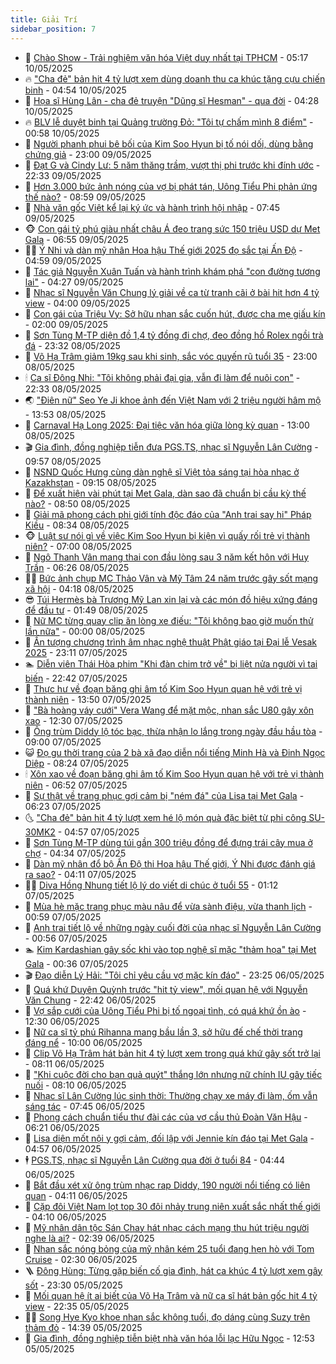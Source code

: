 ```yaml
---
title: Giải Trí
sidebar_position: 7
---
```


<!-- dantri-giai-tri:START -->
- 🤩 [Chào Show - Trải nghiệm văn hóa Việt duy nhất tại TPHCM](https://dantri.com.vn/giai-tri/chao-show-trai-nghiem-van-hoa-viet-duy-nhat-tai-tphcm-20250510102001126.htm) - 05:17 10/05/2025
- 🔥 [&quot;Cha đẻ&quot; bản hit 4 tỷ lượt xem dùng doanh thu ca khúc tặng cựu chiến binh](https://dantri.com.vn/giai-tri/cha-de-ban-hit-4-ty-luot-xem-dung-doanh-thu-ca-khuc-tang-cuu-chien-binh-20250510114345228.htm) - 04:54 10/05/2025
- 🚀 [Họa sĩ Hùng Lân - cha đẻ truyện &quot;Dũng sĩ Hesman&quot; - qua đời](https://dantri.com.vn/giai-tri/hoa-si-hung-lan-cha-de-truyen-dung-si-hesman-qua-doi-20250510111723818.htm) - 04:28 10/05/2025
- 🔥 [BLV lễ duyệt binh tại Quảng trường Đỏ: &quot;Tôi tự chấm mình 8 điểm&quot;](https://dantri.com.vn/giai-tri/blv-le-duyet-binh-tai-quang-truong-do-toi-tu-cham-minh-8-diem-20250510032842990.htm) - 00:58 10/05/2025
- 🌈 [Người phanh phui bê bối của Kim Soo Hyun bị tố nói dối, dùng bằng chứng giả](https://dantri.com.vn/giai-tri/nguoi-phanh-phui-be-boi-cua-kim-soo-hyun-bi-to-noi-doi-dung-bang-chung-gia-20250509192730113.htm) - 23:00 09/05/2025
- 📝 [Đạt G và Cindy Lư: 5 năm thăng trầm, vượt thị phi trước khi đính ước](https://dantri.com.vn/giai-tri/dat-g-va-cindy-lu-5-nam-thang-tram-vuot-thi-phi-truoc-khi-dinh-uoc-20250508144517753.htm) - 22:33 09/05/2025
- 💪 [Hơn 3.000 bức ảnh nóng của vợ bị phát tán, Uông Tiểu Phi phản ứng thế nào?](https://dantri.com.vn/giai-tri/hon-3000-buc-anh-nong-cua-vo-bi-phat-tan-uong-tieu-phi-phan-ung-the-nao-20250509103856553.htm) - 08:59 09/05/2025
- 🤡 [Nhà văn gốc Việt kể lại ký ức và hành trình hội nhập](https://dantri.com.vn/giai-tri/nha-van-goc-viet-ke-lai-ky-uc-va-hanh-trinh-hoi-nhap-20250509140429949.htm) - 07:45 09/05/2025
- 🐵 [Con gái tỷ phú giàu nhất châu Á đeo trang sức 150 triệu USD dự Met Gala](https://dantri.com.vn/giai-tri/con-gai-ty-phu-giau-nhat-chau-a-deo-trang-suc-150-trieu-usd-du-met-gala-20250509104511614.htm) - 06:55 09/05/2025
- 🧑‍🏫 [Ý Nhi và dàn mỹ nhân Hoa hậu Thế giới 2025 đọ sắc tại Ấn Độ](https://dantri.com.vn/giai-tri/y-nhi-va-dan-my-nhan-hoa-hau-the-gioi-2025-do-sac-tai-an-do-20250509114606417.htm) - 04:59 09/05/2025
- 💂 [Tác giả Nguyễn Xuân Tuấn và hành trình khám phá &quot;con đường tương lai&quot;](https://dantri.com.vn/giai-tri/tac-gia-nguyen-xuan-tuan-va-hanh-trinh-kham-pha-con-duong-tuong-lai-20250509111256931.htm) - 04:27 09/05/2025
- 🤠 [Nhạc sĩ Nguyễn Văn Chung lý giải về ca từ tranh cãi ở bài hit hơn 4 tỷ view](https://dantri.com.vn/giai-tri/nhac-si-nguyen-van-chung-ly-giai-ve-ca-tu-tranh-cai-o-bai-hit-hon-4-ty-view-20250509000140437.htm) - 04:00 09/05/2025
- 🫶 [Con gái của Triệu Vy: Sở hữu nhan sắc cuốn hút, được cha mẹ giấu kín](https://dantri.com.vn/giai-tri/con-gai-cua-trieu-vy-so-huu-nhan-sac-cuon-hut-duoc-cha-me-giau-kin-20250508122544613.htm) - 02:00 09/05/2025
- 🦏 [Sơn Tùng M-TP diện đồ 1,4 tỷ đồng đi chợ, đeo đồng hồ Rolex ngồi trà đá](https://dantri.com.vn/giai-tri/son-tung-m-tp-dien-do-14-ty-dong-di-cho-deo-dong-ho-rolex-ngoi-tra-da-20250508132026431.htm) - 23:32 08/05/2025
- 🧰 [Võ Hạ Trâm giảm 19kg sau khi sinh, sắc vóc quyến rũ tuổi 35](https://dantri.com.vn/giai-tri/vo-ha-tram-giam-19kg-sau-khi-sinh-sac-voc-quyen-ru-tuoi-35-20250507212318685.htm) - 23:00 08/05/2025
- 🕯 [Ca sĩ Đông Nhi: &quot;Tôi không phải đại gia, vẫn đi làm để nuôi con&quot;](https://dantri.com.vn/giai-tri/ca-si-dong-nhi-toi-khong-phai-dai-gia-van-di-lam-de-nuoi-con-20250504214700204.htm) - 22:33 08/05/2025
- 🌏 [&quot;Điên nữ&quot; Seo Ye Ji khoe ảnh đến Việt Nam với 2 triệu người hâm mộ](https://dantri.com.vn/giai-tri/dien-nu-seo-ye-ji-khoe-anh-den-viet-nam-voi-2-trieu-nguoi-ham-mo-20250508130144062.htm) - 13:53 08/05/2025
- 🌈 [Carnaval Hạ Long 2025: Đại tiệc văn hóa giữa lòng kỳ quan](https://dantri.com.vn/giai-tri/carnaval-ha-long-2025-dai-tiec-van-hoa-giua-long-ky-quan-20250508184158263.htm) - 13:00 08/05/2025
- 🎬 [Gia đình, đồng nghiệp tiễn đưa PGS.TS, nhạc sĩ Nguyễn Lân Cường](https://dantri.com.vn/giai-tri/gia-dinh-dong-nghiep-tien-dua-pgsts-nhac-si-nguyen-lan-cuong-20250508155754587.htm) - 09:57 08/05/2025
- 👀 [NSND Quốc Hưng cùng dàn nghệ sĩ Việt tỏa sáng tại hòa nhạc ở Kazakhstan](https://dantri.com.vn/giai-tri/nsnd-quoc-hung-cung-dan-nghe-si-viet-toa-sang-tai-hoa-nhac-o-kazakhstan-20250508160002532.htm) - 09:15 08/05/2025
- 🧰 [Để xuất hiện vài phút tại Met Gala, dàn sao đã chuẩn bị cầu kỳ thế nào?](https://dantri.com.vn/giai-tri/de-xuat-hien-vai-phut-tai-met-gala-dan-sao-da-chuan-bi-cau-ky-the-nao-20250508141751007.htm) - 08:50 08/05/2025
- 🧰 [Giải mã phong cách phi giới tính độc đáo của &quot;Anh trai say hi&quot; Pháp Kiều](https://dantri.com.vn/giai-tri/giai-ma-phong-cach-phi-gioi-tinh-doc-dao-cua-anh-trai-say-hi-phap-kieu-20250508103819445.htm) - 08:34 08/05/2025
- 🐵 [Luật sư nói gì về việc Kim Soo Hyun bị kiện vì quấy rối trẻ vị thành niên?](https://dantri.com.vn/giai-tri/luat-su-noi-gi-ve-viec-kim-soo-hyun-bi-kien-vi-quay-roi-tre-vi-thanh-nien-20250508111757207.htm) - 07:00 08/05/2025
- 🐘 [Ngô Thanh Vân mang thai con đầu lòng sau 3 năm kết hôn với Huy Trần](https://dantri.com.vn/giai-tri/ngo-thanh-van-mang-thai-con-dau-long-sau-3-nam-ket-hon-voi-huy-tran-20250508125616097.htm) - 06:26 08/05/2025
- 🧑‍💻 [Bức ảnh chụp MC Thảo Vân và Mỹ Tâm 24 năm trước gây sốt mạng xã hội](https://dantri.com.vn/giai-tri/buc-anh-chup-mc-thao-van-va-my-tam-24-nam-truoc-gay-sot-mang-xa-hoi-20250507235846466.htm) - 04:18 08/05/2025
- 😎 [Túi Hermès bà Trương Mỹ Lan xin lại và các món đồ hiệu xứng đáng để đầu tư](https://dantri.com.vn/giai-tri/tui-hermes-ba-truong-my-lan-xin-lai-va-cac-mon-do-hieu-xung-dang-de-dau-tu-20250428090540842.htm) - 01:49 08/05/2025
- 🧰 [Nữ MC từng quay clip ăn lòng xe điếu: &quot;Tôi không bao giờ muốn thử lần nữa&quot;](https://dantri.com.vn/giai-tri/nu-mc-tung-quay-clip-an-long-xe-dieu-toi-khong-bao-gio-muon-thu-lan-nua-20250507173630922.htm) - 00:00 08/05/2025
- 🧰 [Ấn tượng chương trình âm nhạc nghệ thuật Phật giáo tại Đại lễ Vesak 2025](https://dantri.com.vn/giai-tri/an-tuong-chuong-trinh-am-nhac-nghe-thuat-phat-giao-tai-dai-le-vesak-2025-20250508001427603.htm) - 23:11 07/05/2025
- 🏊 [Diễn viên Thái Hòa phim &quot;Khi đàn chim trở về&quot; bị liệt nửa người vì tai biến](https://dantri.com.vn/giai-tri/dien-vien-thai-hoa-phim-khi-dan-chim-tro-ve-bi-liet-nua-nguoi-vi-tai-bien-20250507221952513.htm) - 22:42 07/05/2025
- 🌋 [Thực hư về đoạn băng ghi âm tố Kim Soo Hyun quan hệ với trẻ vị thành niên](https://dantri.com.vn/giai-tri/thuc-hu-ve-doan-bang-ghi-am-to-kim-soo-hyun-quan-he-voi-tre-vi-thanh-nien-20250507193039359.htm) - 13:50 07/05/2025
- 🔭 [&quot;Bà hoàng váy cưới&quot; Vera Wang để mặt mộc, nhan sắc U80 gây xôn xao](https://dantri.com.vn/giai-tri/ba-hoang-vay-cuoi-vera-wang-de-mat-moc-nhan-sac-u80-gay-xon-xao-20250507120306502.htm) - 12:30 07/05/2025
- 📝 [Ông trùm Diddy lộ tóc bạc, thừa nhận lo lắng trong ngày đầu hầu tòa](https://dantri.com.vn/giai-tri/ong-trum-diddy-lo-toc-bac-thua-nhan-lo-lang-trong-ngay-dau-hau-toa-20250507101007583.htm) - 09:00 07/05/2025
- 😺 [Đọ gu thời trang của 2 bà xã đạo diễn nổi tiếng Minh Hà và Đinh Ngọc Diệp](https://dantri.com.vn/giai-tri/do-gu-thoi-trang-cua-2-ba-xa-dao-dien-noi-tieng-minh-ha-va-dinh-ngoc-diep-20250507104921266.htm) - 08:24 07/05/2025
- 🕯 [Xôn xao về đoạn băng ghi âm tố Kim Soo Hyun quan hệ với trẻ vị thành niên](https://dantri.com.vn/giai-tri/xon-xao-ve-doan-bang-ghi-am-to-kim-soo-hyun-quan-he-voi-tre-vi-thanh-nien-20250507132747993.htm) - 06:52 07/05/2025
- 🦄 [Sự thật về trang phục gợi cảm bị &quot;ném đá&quot; của Lisa tại Met Gala](https://dantri.com.vn/giai-tri/su-that-ve-trang-phuc-goi-cam-bi-nem-da-cua-lisa-tai-met-gala-20250507120839455.htm) - 06:23 07/05/2025
- 🌜 [&quot;Cha đẻ&quot; bản hit 4 tỷ lượt xem hé lộ món quà đặc biệt từ phi công SU-30MK2](https://dantri.com.vn/giai-tri/cha-de-ban-hit-4-ty-luot-xem-he-lo-mon-qua-dac-biet-tu-phi-cong-su-30mk2-20250507102835241.htm) - 04:57 07/05/2025
- 👹 [Sơn Tùng M-TP dùng túi gần 300 triệu đồng để đựng trái cây mua ở chợ](https://dantri.com.vn/giai-tri/son-tung-m-tp-dung-tui-gan-300-trieu-dong-de-dung-trai-cay-mua-o-cho-20250507094353421.htm) - 04:34 07/05/2025
- 🚀 [Dàn mỹ nhân đổ bộ Ấn Độ thi Hoa hậu Thế giới, Ý Nhi được đánh giá ra sao?](https://dantri.com.vn/giai-tri/dan-my-nhan-do-bo-an-do-thi-hoa-hau-the-gioi-y-nhi-duoc-danh-gia-ra-sao-20250507105053053.htm) - 04:11 07/05/2025
- 🧑‍💻 [Diva Hồng Nhung tiết lộ lý do viết di chúc ở tuổi 55](https://dantri.com.vn/giai-tri/diva-hong-nhung-tiet-lo-ly-do-viet-di-chuc-o-tuoi-55-20250507023131281.htm) - 01:12 07/05/2025
- 🦩 [Mùa hè mặc trang phục màu nâu để vừa sành điệu, vừa thanh lịch](https://dantri.com.vn/giai-tri/mua-he-mac-trang-phuc-mau-nau-de-vua-sanh-dieu-vua-thanh-lich-20250423140147121.htm) - 00:59 07/05/2025
- 💫 [Anh trai tiết lộ về những ngày cuối đời của nhạc sĩ Nguyễn Lân Cường](https://dantri.com.vn/giai-tri/anh-trai-tiet-lo-ve-nhung-ngay-cuoi-doi-cua-nhac-si-nguyen-lan-cuong-20250506222036382.htm) - 00:56 07/05/2025
- 🏊 [Kim Kardashian gây sốc khi vào top nghệ sĩ mặc &quot;thảm họa&quot; tại Met Gala](https://dantri.com.vn/giai-tri/kim-kardashian-gay-soc-khi-vao-top-nghe-si-mac-tham-hoa-tai-met-gala-20250506174520527.htm) - 00:36 07/05/2025
- 🎬 [Đạo diễn Lý Hải: &quot;Tôi chỉ yêu cầu vợ mặc kín đáo&quot;](https://dantri.com.vn/giai-tri/dao-dien-ly-hai-toi-chi-yeu-cau-vo-mac-kin-dao-20250502081433789.htm) - 23:25 06/05/2025
- 💃 [Quá khứ Duyên Quỳnh trước &quot;hit tỷ view&quot;, mối quan hệ với Nguyễn Văn Chung](https://dantri.com.vn/giai-tri/qua-khu-duyen-quynh-truoc-hit-ty-view-moi-quan-he-voi-nguyen-van-chung-20250506121615773.htm) - 22:42 06/05/2025
- 🌊 [Vợ sắp cưới của Uông Tiểu Phi bị tố ngoại tình, có quá khứ ồn ào](https://dantri.com.vn/giai-tri/vo-sap-cuoi-cua-uong-tieu-phi-bi-to-ngoai-tinh-co-qua-khu-on-ao-20250506132012192.htm) - 12:30 06/05/2025
- 🧰 [Nữ ca sĩ tỷ phú Rihanna mang bầu lần 3, sở hữu đế chế thời trang đáng nể](https://dantri.com.vn/giai-tri/nu-ca-si-ty-phu-rihanna-mang-bau-lan-3-so-huu-de-che-thoi-trang-dang-ne-20250506121138245.htm) - 10:00 06/05/2025
- 🦣 [Clip Võ Hạ Trâm hát bản hit 4 tỷ lượt xem trong quá khứ gây sốt trở lại](https://dantri.com.vn/giai-tri/clip-vo-ha-tram-hat-ban-hit-4-ty-luot-xem-trong-qua-khu-gay-sot-tro-lai-20250506130944593.htm) - 08:11 06/05/2025
- 🥷 [&quot;Khi cuộc đời cho bạn quả quýt&quot; thắng lớn nhưng nữ chính IU gây tiếc nuối](https://dantri.com.vn/giai-tri/khi-cuoc-doi-cho-ban-qua-quyt-thang-lon-nhung-nu-chinh-iu-gay-tiec-nuoi-20250506103216589.htm) - 08:10 06/05/2025
- 🦏 [Nhạc sĩ Lân Cường lúc sinh thời: Thường chạy xe máy đi làm, ốm vẫn sáng tác](https://dantri.com.vn/giai-tri/nhac-si-lan-cuong-luc-sinh-thoi-thuong-chay-xe-may-di-lam-om-van-sang-tac-20250506131235687.htm) - 07:45 06/05/2025
- 🫶 [Phong cách chuẩn tiểu thư đài các của vợ cầu thủ Đoàn Văn Hậu](https://dantri.com.vn/giai-tri/phong-cach-chuan-tieu-thu-dai-cac-cua-vo-cau-thu-doan-van-hau-20250504221421728.htm) - 06:21 06/05/2025
- 💼 [Lisa diện mốt nội y gợi cảm, đối lập với Jennie kín đáo tại Met Gala](https://dantri.com.vn/giai-tri/lisa-dien-mot-noi-y-goi-cam-doi-lap-voi-jennie-kin-dao-tai-met-gala-20250506101618330.htm) - 04:57 06/05/2025
- 🕴 [PGS.TS, nhạc sĩ Nguyễn Lân Cường qua đời ở tuổi 84](https://dantri.com.vn/giai-tri/pgsts-nhac-si-nguyen-lan-cuong-qua-doi-o-tuoi-84-20250506113327345.htm) - 04:44 06/05/2025
- 🐲 [Bắt đầu xét xử ông trùm nhạc rap Diddy, 190 người nổi tiếng có liên quan](https://dantri.com.vn/giai-tri/bat-dau-xet-xu-ong-trum-nhac-rap-diddy-190-nguoi-noi-tieng-co-lien-quan-20250506095913143.htm) - 04:11 06/05/2025
- 🐘 [Cặp đôi Việt Nam lọt top 30 đôi nhảy trung niên xuất sắc nhất thế giới](https://dantri.com.vn/giai-tri/cap-doi-viet-nam-lot-top-30-doi-nhay-trung-nien-xuat-sac-nhat-the-gioi-20250506112720259.htm) - 04:10 06/05/2025
- 🤭 [Mỹ nhân dân tộc Sán Chay hát nhạc cách mạng thu hút triệu người nghe là ai?](https://dantri.com.vn/giai-tri/my-nhan-dan-toc-san-chay-hat-nhac-cach-mang-thu-hut-trieu-nguoi-nghe-la-ai-20250506071802423.htm) - 02:39 06/05/2025
- 💯 [Nhan sắc nóng bỏng của mỹ nhân kém 25 tuổi đang hẹn hò với Tom Cruise](https://dantri.com.vn/giai-tri/nhan-sac-nong-bong-cua-my-nhan-kem-25-tuoi-dang-hen-ho-voi-tom-cruise-20250505115135856.htm) - 02:30 06/05/2025
- 🪜 [Đông Hùng: Từng gặp biến cố gia đình, hát ca khúc 4 tỷ lượt xem gây sốt](https://dantri.com.vn/giai-tri/dong-hung-tung-gap-bien-co-gia-dinh-hat-ca-khuc-4-ty-luot-xem-gay-sot-20250506024126599.htm) - 23:30 05/05/2025
- 👹 [Mối quan hệ ít ai biết của Võ Hạ Trâm và nữ ca sĩ hát bản gốc hit 4 tỷ view](https://dantri.com.vn/giai-tri/moi-quan-he-it-ai-biet-cua-vo-ha-tram-va-nu-ca-si-hat-ban-goc-hit-4-ty-view-20250505160709240.htm) - 22:35 05/05/2025
- 🧑‍🏫 [Song Hye Kyo khoe nhan sắc không tuổi, đọ dáng cùng Suzy trên thảm đỏ](https://dantri.com.vn/giai-tri/song-hye-kyo-khoe-nhan-sac-khong-tuoi-do-dang-cung-suzy-tren-tham-do-20250505195047042.htm) - 14:39 05/05/2025
- 🐘 [Gia đình, đồng nghiệp tiễn biệt nhà văn hóa lỗi lạc Hữu Ngọc](https://dantri.com.vn/giai-tri/gia-dinh-dong-nghiep-tien-biet-nha-van-hoa-loi-lac-huu-ngoc-20250505180010984.htm) - 12:53 05/05/2025<!-- dantri-giai-tri:END -->
